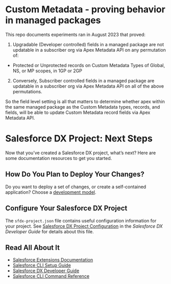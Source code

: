 # Custom Metadata - proving behavior in managed packages

This repo documents experiments ran in August 2023 that proved: 
 1. Upgradable (Developer controlled) fields in a managed package are not updatable in a subscriber org via Apex Metadata API on any permutation of:
 *    Protected or Unprotected records on Custom Metadata Types of Global, NS, or MP scopes, in 1GP or 2GP
 2. Conversely, Subscriber controlled fields in a managed package are updatable in a subscriber org via Apex Metadata API on all of the above permutations. 
 
 So the field level setting is all that matters to determine whether apex within the same managed package 
 as the Custom Metadata types, records, and fields, will be able to update Custom Metadata record fields via Apex Metadata API.



# Salesforce DX Project: Next Steps

Now that you’ve created a Salesforce DX project, what’s next? Here are some documentation resources to get you started.

## How Do You Plan to Deploy Your Changes?

Do you want to deploy a set of changes, or create a self-contained application? Choose a [development model](https://developer.salesforce.com/tools/vscode/en/user-guide/development-models).

## Configure Your Salesforce DX Project

The `sfdx-project.json` file contains useful configuration information for your project. See [Salesforce DX Project Configuration](https://developer.salesforce.com/docs/atlas.en-us.sfdx_dev.meta/sfdx_dev/sfdx_dev_ws_config.htm) in the _Salesforce DX Developer Guide_ for details about this file.

## Read All About It

- [Salesforce Extensions Documentation](https://developer.salesforce.com/tools/vscode/)
- [Salesforce CLI Setup Guide](https://developer.salesforce.com/docs/atlas.en-us.sfdx_setup.meta/sfdx_setup/sfdx_setup_intro.htm)
- [Salesforce DX Developer Guide](https://developer.salesforce.com/docs/atlas.en-us.sfdx_dev.meta/sfdx_dev/sfdx_dev_intro.htm)
- [Salesforce CLI Command Reference](https://developer.salesforce.com/docs/atlas.en-us.sfdx_cli_reference.meta/sfdx_cli_reference/cli_reference.htm)
